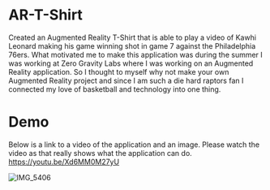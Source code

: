 # AR-T-Shirt
Created an Augmented Reality T-Shirt that is able to play a video of Kawhi Leonard making his game winning shot in game 7 against the Philadelphia 76ers. What motivated me to make this application was during the summer I was working at Zero Gravity Labs where I was working on an Augmented Reality application. So I thought to myself why not make your own Augmented Reality project and since I am such a die hard raptors fan I connected my love of basketball and technology into one thing. 
# Demo
Below is a link to a video of the application and an image. Please watch the video as that really shows what the application can do. 
https://youtu.be/Xd6MM0M27yU

![IMG_5406](https://user-images.githubusercontent.com/60042716/72668444-fac15880-39f4-11ea-8d31-446ef14b5d6d.PNG)
